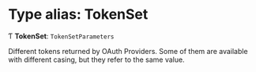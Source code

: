 # Type alias: TokenSet

Ƭ **TokenSet**: `TokenSetParameters`

Different tokens returned by OAuth Providers.
Some of them are available with different casing,
but they refer to the same value.
